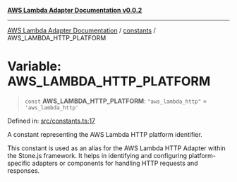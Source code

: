 [**AWS Lambda Adapter Documentation v0.0.2**](../../README.md)

***

[AWS Lambda Adapter Documentation](../../modules.md) / [constants](../README.md) / AWS\_LAMBDA\_HTTP\_PLATFORM

# Variable: AWS\_LAMBDA\_HTTP\_PLATFORM

> `const` **AWS\_LAMBDA\_HTTP\_PLATFORM**: `"aws_lambda_http"` = `'aws_lambda_http'`

Defined in: [src/constants.ts:17](https://github.com/stonemjs/aws-lambda-adapter/blob/9de4b38bb7a5afd4d5599dae1399969698a2422d/src/constants.ts#L17)

A constant representing the AWS Lambda HTTP platform identifier.

This constant is used as an alias for the AWS Lambda HTTP Adapter within the Stone.js framework.
It helps in identifying and configuring platform-specific adapters or components for handling
HTTP requests and responses.
